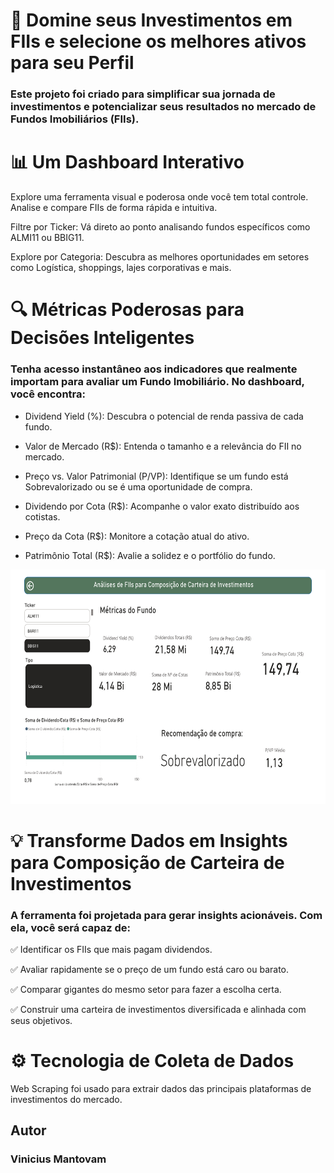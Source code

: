 # 🚀 Domine seus Investimentos em FIIs e selecione os melhores ativos para seu Perfil 

### Este projeto foi criado para simplificar sua jornada de investimentos e potencializar seus resultados no mercado de Fundos Imobiliários (FIIs).

# 📊 Um Dashboard Interativo
Explore uma ferramenta visual e poderosa onde você tem total controle. Analise e compare FIIs de forma rápida e intuitiva.


Filtre por Ticker: Vá direto ao ponto analisando fundos específicos como ALMI11 ou BBIG11.



Explore por Categoria: Descubra as melhores oportunidades em setores como Logística, shoppings, lajes corporativas e mais.

# 🔍 Métricas Poderosas para Decisões Inteligentes
### Tenha acesso instantâneo aos indicadores que realmente importam para avaliar um Fundo Imobiliário. No dashboard, você encontra:


- Dividend Yield (%): Descubra o potencial de renda passiva de cada fundo.


- Valor de Mercado (R$): Entenda o tamanho e a relevância do FII no mercado.


- Preço vs. Valor Patrimonial (P/VP): Identifique se um fundo está Sobrevalorizado  ou se é uma oportunidade de compra.


- Dividendo por Cota (R$): Acompanhe o valor exato distribuído aos cotistas.


- Preço da Cota (R$): Monitore a cotação atual do ativo.


- Patrimônio Total (R$): Avalie a solidez e o portfólio do fundo.
<center>
 <img src= "Fundos_Dash_page-0001.jpg" width="700" height="375" />
</center>

# 💡 Transforme Dados em Insights para Composição de Carteira de Investimentos
### A ferramenta foi projetada para gerar insights acionáveis. Com ela, você será capaz de:

✅ Identificar os FIIs que mais pagam dividendos.

✅ Avaliar rapidamente se o preço de um fundo está caro ou barato.

✅ Comparar gigantes do mesmo setor para fazer a escolha certa.

✅ Construir uma carteira de investimentos diversificada e alinhada com seus objetivos.

# ⚙️ Tecnologia de Coleta de Dados
Web Scraping foi usado para extrair dados das principais plataformas de investimentos do mercado.

## Autor
### Vinicius Mantovam